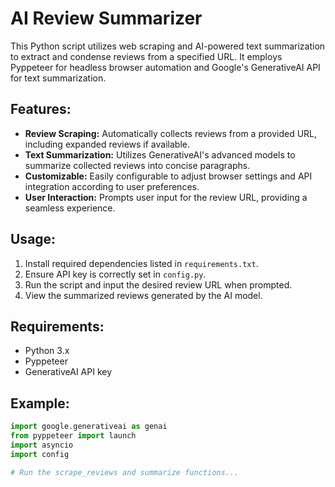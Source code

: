 # AI Review Summarizer

This Python script utilizes web scraping and AI-powered text summarization to extract and condense reviews from a specified URL. It employs Pyppeteer for headless browser automation and Google's GenerativeAI API for text summarization.

## Features:
- **Review Scraping:** Automatically collects reviews from a provided URL, including expanded reviews if available.
- **Text Summarization:** Utilizes GenerativeAI's advanced models to summarize collected reviews into concise paragraphs.
- **Customizable:** Easily configurable to adjust browser settings and API integration according to user preferences.
- **User Interaction:** Prompts user input for the review URL, providing a seamless experience.

## Usage:
1. Install required dependencies listed in `requirements.txt`.
2. Ensure API key is correctly set in `config.py`.
3. Run the script and input the desired review URL when prompted.
4. View the summarized reviews generated by the AI model.

## Requirements:
- Python 3.x
- Pyppeteer
- GenerativeAI API key

## Example:
```python
import google.generativeai as genai
from pyppeteer import launch
import asyncio
import config

# Run the scrape_reviews and summarize functions...

